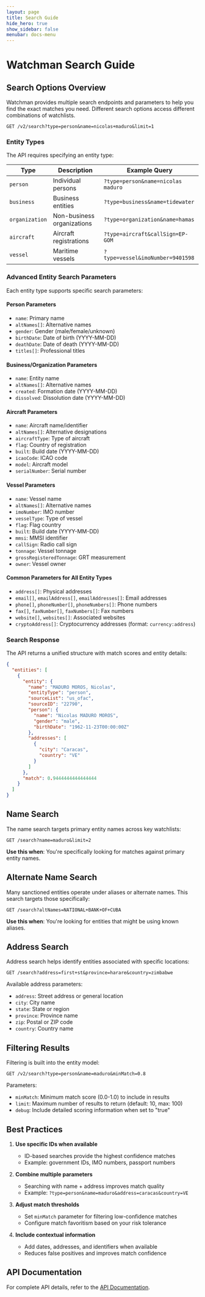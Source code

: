 ```yaml
---
layout: page
title: Search Guide
hide_hero: true
show_sidebar: false
menubar: docs-menu
---
```


# Watchman Search Guide

## Search Options Overview

Watchman provides multiple search endpoints and parameters to help you find the exact matches you need. Different search options access different combinations of watchlists.

```
GET /v2/search?type=person&name=nicolas+maduro&limit=1
```

### Entity Types

The API requires specifying an entity type:

| Type | Description | Example Query |
|------|-------------|---------------|
| `person` | Individual persons | `?type=person&name=nicolas maduro` |
| `business` | Business entities | `?type=business&name=tidewater` |
| `organization` | Non-business organizations | `?type=organization&name=hamas` |
| `aircraft` | Aircraft registrations | `?type=aircraft&callSign=EP-GOM` |
| `vessel` | Maritime vessels | `?type=vessel&imoNumber=9401598` |

### Advanced Entity Search Parameters

Each entity type supports specific search parameters:

#### Person Parameters
- `name`: Primary name
- `altNames[]`: Alternative names
- `gender`: Gender (male/female/unknown)
- `birthDate`: Date of birth (YYYY-MM-DD)
- `deathDate`: Date of death (YYYY-MM-DD)
- `titles[]`: Professional titles

#### Business/Organization Parameters
- `name`: Entity name
- `altNames[]`: Alternative names
- `created`: Formation date (YYYY-MM-DD)
- `dissolved`: Dissolution date (YYYY-MM-DD)

#### Aircraft Parameters
- `name`: Aircraft name/identifier
- `altNames[]`: Alternative designations
- `aircraftType`: Type of aircraft
- `flag`: Country of registration
- `built`: Build date (YYYY-MM-DD)
- `icaoCode`: ICAO code
- `model`: Aircraft model
- `serialNumber`: Serial number

#### Vessel Parameters
- `name`: Vessel name
- `altNames[]`: Alternative names
- `imoNumber`: IMO number
- `vesselType`: Type of vessel
- `flag`: Flag country
- `built`: Build date (YYYY-MM-DD)
- `mmsi`: MMSI identifier
- `callSign`: Radio call sign
- `tonnage`: Vessel tonnage
- `grossRegisteredTonnage`: GRT measurement
- `owner`: Vessel owner

#### Common Parameters for All Entity Types
- `address[]`: Physical addresses
- `email[]`, `emailAddress[]`, `emailAddresses[]`: Email addresses
- `phone[]`, `phoneNumber[]`, `phoneNumbers[]`: Phone numbers
- `fax[]`, `faxNumber[]`, `faxNumbers[]`: Fax numbers
- `website[]`, `websites[]`: Associated websites
- `cryptoAddress[]`: Cryptocurrency addresses (format: `currency:address`)

### Search Response

The API returns a unified structure with match scores and entity details:

```json
{
  "entities": [
    {
      "entity": {
        "name": "MADURO MOROS, Nicolas",
        "entityType": "person",
        "sourceList": "us_ofac",
        "sourceID": "22790",
        "person": {
          "name": "Nicolas MADURO MOROS",
          "gender": "male",
          "birthDate": "1962-11-23T00:00:00Z"
        },
        "addresses": [
          {
            "city": "Caracas",
            "country": "VE"
          }
        ]
      },
      "match": 0.9444444444444444
    }
  ]
}
```

## Name Search

The name search targets primary entity names across key watchlists:

```
GET /search?name=maduro&limit=2
```

**Use this when**: You're specifically looking for matches against primary entity names.

## Alternate Name Search

Many sanctioned entities operate under aliases or alternate names. This search targets those specifically:

```
GET /search?altNames=NATIONAL+BANK+OF+CUBA
```

**Use this when**: You're looking for entities that might be using known aliases.

## Address Search

Address search helps identify entities associated with specific locations:

```
GET /search?address=first+st&province=harare&country=zimbabwe
```

Available address parameters:
- `address`: Street address or general location
- `city`: City name
- `state`: State or region
- `province`: Province name
- `zip`: Postal or ZIP code
- `country`: Country name

## Filtering Results

Filtering is built into the entity model:

```
GET /v2/search?type=person&name=maduro&minMatch=0.8
```

Parameters:
- `minMatch`: Minimum match score (0.0-1.0) to include in results
- `limit`: Maximum number of results to return (default: 10, max: 100)
- `debug`: Include detailed scoring information when set to "true"


## Best Practices

1. **Use specific IDs when available**
   - ID-based searches provide the highest confidence matches
   - Example: government IDs, IMO numbers, passport numbers

2. **Combine multiple parameters**
   - Searching with name + address improves match quality
   - Example: `?type=person&name=maduro&address=caracas&country=VE`

3. **Adjust match thresholds**
   - Set `minMatch` parameter for filtering low-confidence matches
   - Configure match favoritism based on your risk tolerance

5. **Include contextual information**
   - Add dates, addresses, and identifiers when available
   - Reduces false positives and improves match confidence

## API Documentation

For complete API details, refer to the [API Documentation](https://moov-io.github.io/watchman/api/).
